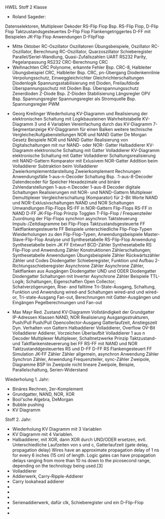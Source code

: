 HWEL Stoff 2 Klasse

* Roland Sageder:

Datenselektoren, Multiplexer
Dekoder
RS-Flip Flop
Bsp. RS-Flip Flop, D-Flip Flop
Taktzustandsgesteuertes D-Flip Flop
Flankengetriggertes D-FF mit Beispielen
JK-Flip Flop
Anwendungen D-FlipFlop
- Mitte Oktober
RC-Oszillator
Oszillatoren
Übungsbeispiele, Oszillator
RC-Oszillator, Berechnung
RC-Oszillator, Quarzoszillator
Schieberegister
Parallel/Seriel-Wandlung, Quasi-Zufallszahlen
UART
RS232
Parity, Pegelanpassung RS232
CRC-Berechnung
CRC
- Weihnachten
CRC Polynome, erkannte Fehler
Bsp. CRC-8, Halbleiter
Übungsbeispiel CRC, Halbleiter
Bsp. CRC, pn-Übergang
Diodenkennlinie
Verpolungsschutz, Einweggleichrichter
Gleichrichterschaltungen
Diodenlogik
Spannungsstabilisierung mit Dioden, Freilaufdiode
Überspannungsschutz mit Dioden
Bsp. Überspannungsschutz
Zenerdioden
Z-Diode
Bsp. Z-Dioden Stabilisierung
Längsregler
OPV
Bsp. Spannungsregler
Spannungsregler als Stromquelle
Bsp. Spannungsregler
PWM

* Georg Kreilinger
Wiederholung KV-Diagramm und Realisierung der elektronischen Schaltung mit Logikbausteinen
WahrheitstabelleKV-Diagramm3 und 4 VariablenVereinfachung durch das KV-Diagramm
7-Segmentanzeige KV-Diaggramm für einen Balken weitere technische Vergleiche/Aufgabenstellungen
NOR und NAND Gatter De Morgan Gesetz Beispiele
NOR und NAND GatterRealisierung von Digitalschaltungen mit nur NAND- oder NOR- Gatter
HalbaddiererKV-Diagrammelektronische Schaltung mit Gatter VolladdiererKV-Diagrammelektronische Schaltung mit Gatter
VolladdiererSchaltungsrealisierung mit NAND-Gattern Komparator mit Exlusivem NOR-Gatter
Addition beim Volladdierer Subtraktion beim Volladdierer Zweierkomplementdarstellung
Zweierkomplement Rechnungen Anwendungsfälle
1-aus-n-Decoder SchaltungBsp. :1-aus-8-Decoder
Datendecoder für SpeicherHexadezimale und binäre Zshlendarstellungen
1-aus-n Decoder
1-aus-8 Decoderdigitale SchaltungenRealisierungen mit NOR- und NAND-Gattern
Multiplexer Demultiplexer
Vergleicherschaltung (Komparator) für 2-Bit Worte
NAND und NOR-Exklusivschaltungen
NAND und NOR Schaltungen Umwandlungen
Flip-FlopsRS-FF in NOR-Gattern
Flip-Flops RS-FF in NAND D-FF
JK-Flip-FlopPrinzip TogglenT-Flip-Flop / Frequenzteiler
Zuordnung der Flip-Flops synchron asynchron Taktsteuerung
Impuls-/Zeitdiagramme bei Flip-Flops
Taktzustandsgesteuerte FF Taktflankengesteuerte FF
Beispiele unterschiedliche Flip-Flop-Typen
Wieiderholungen zu den Flip-Flop-Typen, Anwendungsbeispiele
Master-Slave-Flip-Flop
Analyse und Synthesetabelle RS-Flip-Flop
Anwendung Synthesetabelle beim JK FF Entwurf BCD-Zähler
Synthesetabelle RS Flip-Flop und Anwendung
Zähler Konstruktionen
Zählerschaltungen; Synthesetabelle Anwendungen
Übungsbeispiele Zähler
Rückwärtszähler
Zähler und Codes
Diodengatter
Schieberegister, Funktion und Aufbau
2-Richtungsschieberegister
Asynchrone Zähler
Asynchrone Zähler, Taktflanken aus Ausgängen
Diodengatter
UND und ODER Diodengatter
Diodengatter Schaltungen mit Inverter
Asynchrone Zähler Beispiele
TTL-Logik; Schaltungen, Eigenschaften
Open Collector; Schatverzögerungen, Rise- and falltime
Tri-State-Ausgang, Schaltung, Funktion und Anwendung
wired-and Schaltungen
wired-and und wired-or, Tri-state-Ausgang
Fan-out, Berechnungen mit Gatter-Ausgängen und Eingängen
Pegelberechnungen und Fan-out

* Max Mayr
Red. Zustand KV-Diagramm
Vollständigkeit der Grundgatter
IP-Adressen Klassen
NAND, NOR Realisierung
Ausgangsstrukturen, Push/Pull
Push/Pull
Opencollector-Ausgang
Gatterlaufzeit, Anstiegszeit
Dyn. Verhalten von Gattern
Halbaddierer
Volladdierer, Overflow
OV-Bit Volladdierer
Addierer, Vorzeichen
Überlaufbit Volladdierer
1 aus n Decoder
Multiplexer
Multiplexer, Schaltnetzwerke
Prinzip Taktzustand- und Taktflankensteuererung bei FF
RS-FF mit NAND und NOR
Taktzustanddgesteuertes RS und D-FF
D-FF
RS Flankengesteuert
FF Simulation
JK-FF
Zähler
Zähler allgemein, asynchron
Anwendung Zähler
Synchron Zähler, Anwendung
Frequenzteiler, sync-Zähler
Zweipole, Diagramme
BSP lin Zweipole
nicht lineare Zweipole, Beispie, Parallelschaltung, Serien-Widerstand


Wiederholung 1. Jahr:
- Binäres Rechnen, 2er-Komplement
- Grundgatter, NAND, NOR, XOR
- Bool'sche Algebra, DeMorgan
- Bubble pushing
- KV Diagramm

Stoff 2. Jahr:
- Wiederholung KV Diagramm mit 3 Variablen
- KV Diagramm mit 4 Variablen.
- Halbaddierer, mit XOR, dann XOR durch UND/ODER ersetzen, evtl. Unterschiedliche Laufzeiten von s und c, Gatterlaufzeit (gate delay, propagation delay)
Wires have an approximate propagation delay of 1 ns for every 6 inches (15 cm) of length. Logic gates can have propagation delays ranging from more than 10 ns down to the picosecond range, depending on the technology being used.[3]
- Volladdierer
- Addierwerk, Carry-Ripple-Addierer
- Carry lookahead addierer
- 
- 
- 
- Serienaddierwerk, dafür clk, Schieberegister und ein D-Flip-Flop
- 
- 
